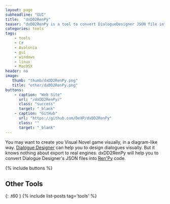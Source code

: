 ```yaml
---
layout: page
subheadline: "GUI"
title:  "dxDD2RenPy"
teaser: "dxDD2RenPy is a tool to convert DialogueDesigner JSON file into Ren'Py code."
categories: tools
tags:
    - tools
    - C#
    - Avalonia
    - gui
    - windows
    - linux
    - MacOSX
header: no
image:
   thumb: "thumb/dxDD2RenPy.png"
   title: "other/dxDD2RenPy.png"
buttons:
    - caption: "Web Site"
      url: "/dxDD2RenPy/"
      class: "success"
      target: "_blank"
    - caption: "GitHub"
      url: "https://github.com/DeXP/dxDD2RenPy"
      class: ""
      target: "_blank"
---
```


You may want to create you Visual Novel game visually, in a diagram-like way. [Dialogue Designer](https://store.steampowered.com/app/1273620/Dialogue_Designer/) can help you to design dialogues visually. But it knows nothing about export to real engines. dxDD2RenPy will help you to convert Dialogue Designer's JSON files into [Ren'Py](https://www.renpy.org/) code.

{% include buttons %}

## Other Tools
{: .t60 }
{% include list-posts tag='tools' %}
